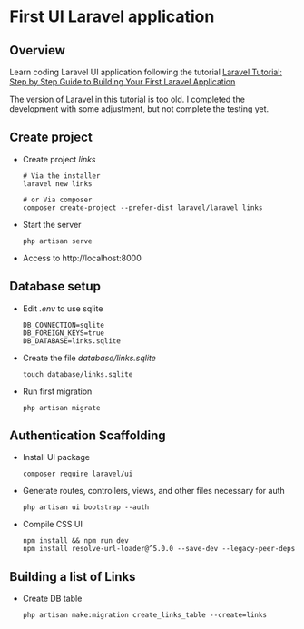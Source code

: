 # First UI Laravel application

## Overview

Learn coding Laravel UI application following the tutorial [Laravel Tutorial: Step by Step Guide to Building Your First Laravel Application](https://laravel-news.com/your-first-laravel-application)

The version of Laravel in this tutorial is too old.
I completed the development with some adjustment, but not complete the testing yet.

## Create project

* Create project *links*
    ```shell
    # Via the installer
    laravel new links

    # or Via composer
    composer create-project --prefer-dist laravel/laravel links
    ```
* Start the server
    ```shell
    php artisan serve
    ```
* Access to http://localhost:8000

## Database setup

* Edit *.env* to use sqlite
    ```
    DB_CONNECTION=sqlite
    DB_FOREIGN_KEYS=true
    DB_DATABASE=links.sqlite
    ```
* Create the file *database/links.sqlite*
    ```shell
    touch database/links.sqlite
    ```
* Run first migration
    ```shell
    php artisan migrate
    ```

## Authentication Scaffolding

* Install UI package
    ```shell
    composer require laravel/ui
    ```
* Generate routes, controllers, views, and other files necessary for auth
    ```shell
    php artisan ui bootstrap --auth
    ```
* Compile CSS UI
    ```shell
    npm install && npm run dev
    npm install resolve-url-loader@^5.0.0 --save-dev --legacy-peer-deps

    ```

## Building a list of Links

* Create DB table
    ```shell
    php artisan make:migration create_links_table --create=links
    ```
